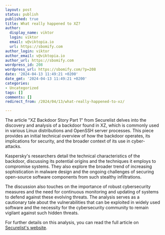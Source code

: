 ```yaml
---
layout: post
status: publish
published: true
title: What really happened to XZ?
author:
  display_name: viktor
  login: viktor
  email: v@viktopia.io
  url: https://sbomify.com
author_login: viktor
author_email: v@viktopia.io
author_url: https://sbomify.com
wordpress_id: 208
wordpress_url: https://sbomify.com/?p=208
date: '2024-04-13 11:49:21 +0200'
date_gmt: '2024-04-13 11:49:21 +0200'
categories:
- Uncategorized
tags: []
comments: []
redirect_from: /2024/04/13/what-really-happened-to-xz/

---
```


The article "XZ Backdoor Story Part 1" from Securelist delves into the discovery and analysis of a backdoor found in XZ, which is commonly used in various Linux distributions and OpenSSH server processes. This piece provides an initial technical overview of how the backdoor operates, its implications for security, and the broader context of its use in cyber-attacks.

Kaspersky's researchers detail the technical characteristics of the backdoor, discussing its potential origins and the techniques it employs to compromise systems. They also explore the broader trend of increasing sophistication in malware design and the ongoing challenges of securing open-source software components from such stealthy infiltrations.

The discussion also touches on the importance of robust cybersecurity measures and the need for continuous monitoring and updating of systems to defend against these evolving threats. The analysis serves as a cautionary tale about the vulnerabilities that can be exploited in widely used software and the necessity for the cybersecurity community to remain vigilant against such hidden threats.

For further details on this analysis, you can read the full article on [Securelist's website](https://securelist.com/xz-backdoor-story-part-1/112354/).
